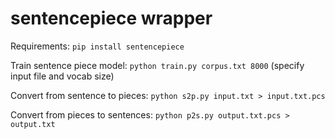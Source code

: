 # sentencepiece wrapper

Requirements: `pip install sentencepiece`

Train sentence piece model: `python train.py corpus.txt 8000` (specify input file and vocab size)

Convert from sentence to pieces: `python s2p.py input.txt > input.txt.pcs`

Convert from pieces to sentences: `python p2s.py output.txt.pcs > output.txt`
